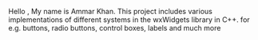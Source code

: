 Hello , My name is Ammar Khan.
This project includes various implementations of different systems in the wxWidgets library in C++.
for e.g. buttons, radio buttons, control boxes, labels and much more
